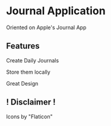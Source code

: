 
# Journal Application

Oriented on Apple's Journal App

## Features

Create Daily Journals 

Store them locally

Great Design

## ! Disclaimer !

Icons by "Flaticon"

